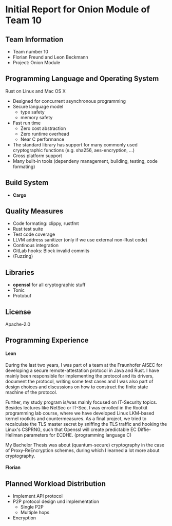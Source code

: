 # Initial Report for Onion Module of Team 10

## Team Information
* Team number 10
* Florian Freund and Leon Beckmann
* Project: Onion Module

## Programming Language and Operating System
Rust on Linux and Mac OS X

* Designed for concurrent asynchronous programming
* Secure language model
  * type safety
  * memory safety
* Fast run time
  * Zero cost abstraction
  * Zero runtime overhead
  * Near C performance
* The standard library has support for many commonly used cryptographic functions (e.g. sha256, aes-encryption, ...)
* Cross platform support
* Many built-in tools (dependeny management, building, testing, code formating)


## Build System
* **Cargo**

## Quality Measures
* Code formating: clippy, rustfmt
* Rust test suite
* Test code coverage
* LLVM address sanitizer (only if we use external non-Rust code)
* Continous integration
* GitLab hooks: Block invalid commits
* (Fuzzing)

## Libraries
* **openssl** for all cryptographic stuff
* Tonic
* Protobuf

## License
Apache-2.0

## Programming Experience

#### Leon
During the last two years, I was part of a team at the Fraunhofer AISEC for developing a
secure remote-attestation protocol in Java and Rust. I have mainly been responsible for
implementing the protocol and its drivers, document the protocol, writing
some test cases and I was also part of design choices and discussions on how to construct 
the finite state machine of the protocol. 

Further, my study program is/was mainly focused on IT-Security topics. Besides lectures like
NetSec or IT-Sec, I was enrolled in the Rootkit programming lab course, where we have developed
Linux LKM-based kernel rootkits and countermeasures. As a final project, we tried to recalculate
the TLS master secret by sniffing the TLS traffic and hooking the Linux's CSPRNG, such that 
Openssl will create predictable EC Diffie-Hellman parameters for ECDHE. (programming language C)

My Bachelor Thesis was about (quantum-secure) cryptography in the case of Proxy-ReEncryption schemes,
during which I learned a lot more about cryptography.

#### Florian

## Planned Workload Distribution

* Implement API protocol
* P2P protocol design und implementation
  * Single P2P
  * Multiple hops
* Encryption
